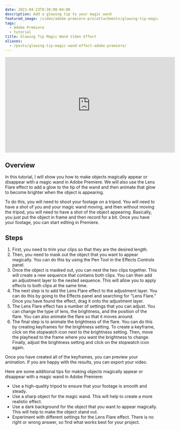 ```yaml
---
date: 2021-04-23T8:30:00-04:00
description: Add a glowing tip to your magic wand
featured_image: /video/adobe-premiere-pro/attachments/glowing-tip-magic-wand-effect-adobe-premiere.jpg
tags:
  - Adobe Premiere
  - tutorial
title: Glowing Tip Magic Wand Video Effect
aliases:
  - /posts/glowing-tip-magic-wand-effect-adobe-premiere/
---
```


<div class="iframe-16-9-container">
<iframe class="youTubeIframe" width="560" height="315" src="https://www.youtube.com/embed/hKK5fOqIFsE?si=tpT8_Agp7Hq4jXhO?rel=0" title="YouTube video player" frameborder="0" allow="accelerometer; autoplay; clipboard-write; encrypted-media; gyroscope; picture-in-picture; web-share" allowfullscreen></iframe>
</div>

## Overview

In this tutorial, I will show you how to make objects magically appear or disappear with a magic wand in Adobe Premiere. We will also use the Lens Flare effect to add a glow to the tip of the wand and then animate that glow to become brighter when the object is appearing.

To do this, you will need to shoot your footage on a tripod. You will need to have a shot of you and your magic wand moving, and then without moving the tripod, you will need to have a shot of the object appearing. Basically, you just put the object in frame and then record for a bit. Once you have your footage, you can start editing in Premiere.

## Steps

1. First, you need to trim your clips so that they are the desired length.
2. Then, you need to mask out the object that you want to appear magically. You can do this by using the Pen Tool in the Effects Controls panel.
3. Once the object is masked out, you can nest the two clips together. This will create a new sequence that contains both clips. You can then add an adjustment layer to the nested sequence. This will allow you to apply effects to both clips at the same time.
4. The next step is to add the Lens Flare effect to the adjustment layer. You can do this by going to the Effects panel and searching for "Lens Flare." Once you have found the effect, drag it onto the adjustment layer.
5. The Lens Flare effect has a number of settings that you can adjust. You can change the type of lens, the brightness, and the position of the flare. You can also animate the flare so that it moves around.
6. The final step is to animate the brightness of the flare. You can do this by creating keyframes for the brightness setting. To create a keyframe, click on the stopwatch icon next to the brightness setting. Then, move the playhead to the frame where you want the brightness to change. Finally, adjust the brightness setting and click on the stopwatch icon again.

Once you have created all of the keyframes, you can preview your animation. If you are happy with the results, you can export your video.

Here are some additional tips for making objects magically appear or disappear with a magic wand in Adobe Premiere:

- Use a high-quality tripod to ensure that your footage is smooth and steady.
- Use a sharp object for the magic wand. This will help to create a more realistic effect.
- Use a dark background for the object that you want to appear magically. This will help to make the object stand out.
- Experiment with different settings for the Lens Flare effect. There is no right or wrong answer, so find what works best for your project.
